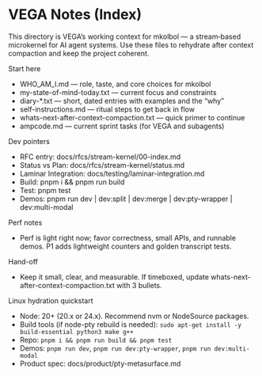 # VEGA Notes (Index)

This directory is VEGA’s working context for mkolbol — a stream‑based microkernel for AI agent systems. Use these files to rehydrate after context compaction and keep the project coherent.

Start here

- WHO_AM_I.md — role, taste, and core choices for mkolbol
- my-state-of-mind-today.txt — current focus and constraints
- diary-\*.txt — short, dated entries with examples and the “why”
- self-instructions.md — ritual steps to get back in flow
- whats-next-after-context-compaction.txt — quick primer to continue
- ampcode.md — current sprint tasks (for VEGA and subagents)

Dev pointers

- RFC entry: docs/rfcs/stream-kernel/00-index.md
- Status vs Plan: docs/rfcs/stream-kernel/status.md
- Laminar Integration: docs/testing/laminar-integration.md
- Build: pnpm i && pnpm run build
- Test: pnpm test
- Demos: pnpm run dev | dev:split | dev:merge | dev:pty-wrapper | dev:multi-modal

Perf notes

- Perf is light right now; favor correctness, small APIs, and runnable demos. P1 adds lightweight counters and golden transcript tests.

Hand-off

- Keep it small, clear, and measurable. If timeboxed, update whats-next-after-context-compaction.txt with 3 bullets.

Linux hydration quickstart

- Node: 20+ (20.x or 24.x). Recommend nvm or NodeSource packages.
- Build tools (if node-pty rebuild is needed): `sudo apt-get install -y build-essential python3 make g++`
- Repo: `pnpm i && pnpm run build && pnpm test`
- Demos: `pnpm run dev`, `pnpm run dev:pty-wrapper`, `pnpm run dev:multi-modal`
- Product spec: docs/product/pty-metasurface.md
